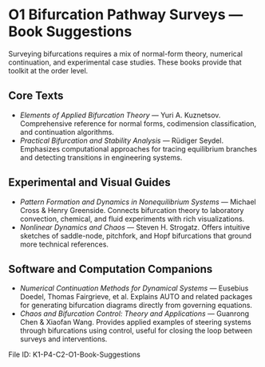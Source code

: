 # O1 Bifurcation Pathway Surveys — Book Suggestions

Surveying bifurcations requires a mix of normal-form theory, numerical continuation, and experimental case studies. These books provide that toolkit at the order level.

## Core Texts
- *Elements of Applied Bifurcation Theory* — Yuri A. Kuznetsov. Comprehensive reference for normal forms, codimension classification, and continuation algorithms.
- *Practical Bifurcation and Stability Analysis* — Rüdiger Seydel. Emphasizes computational approaches for tracing equilibrium branches and detecting transitions in engineering systems.

## Experimental and Visual Guides
- *Pattern Formation and Dynamics in Nonequilibrium Systems* — Michael Cross & Henry Greenside. Connects bifurcation theory to laboratory convection, chemical, and fluid experiments with rich visualizations.
- *Nonlinear Dynamics and Chaos* — Steven H. Strogatz. Offers intuitive sketches of saddle-node, pitchfork, and Hopf bifurcations that ground more technical references.

## Software and Computation Companions
- *Numerical Continuation Methods for Dynamical Systems* — Eusebius Doedel, Thomas Fairgrieve, et al. Explains AUTO and related packages for generating bifurcation diagrams directly from governing equations.
- *Chaos and Bifurcation Control: Theory and Applications* — Guanrong Chen & Xiaofan Wang. Provides applied examples of steering systems through bifurcations using control, useful for closing the loop between surveys and interventions.

File ID: K1-P4-C2-O1-Book-Suggestions
